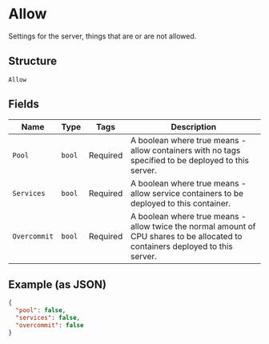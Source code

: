 
# Allow

Settings for the server, things that are or are not allowed.

## Structure

`Allow`

## Fields

| Name | Type | Tags | Description |
|  --- | --- | --- | --- |
| `Pool` | `bool` | Required | A boolean where true means - allow containers with no tags specified to be deployed to this server. |
| `Services` | `bool` | Required | A boolean where true means - allow service containers to be deployed to this container. |
| `Overcommit` | `bool` | Required | A boolean where true means - allow twice the normal amount of CPU shares to be allocated to containers deployed to this server. |

## Example (as JSON)

```json
{
  "pool": false,
  "services": false,
  "overcommit": false
}
```

